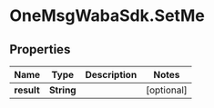 # OneMsgWabaSdk.SetMe

## Properties

Name | Type | Description | Notes
------------ | ------------- | ------------- | -------------
**result** | **String** |  | [optional] 


